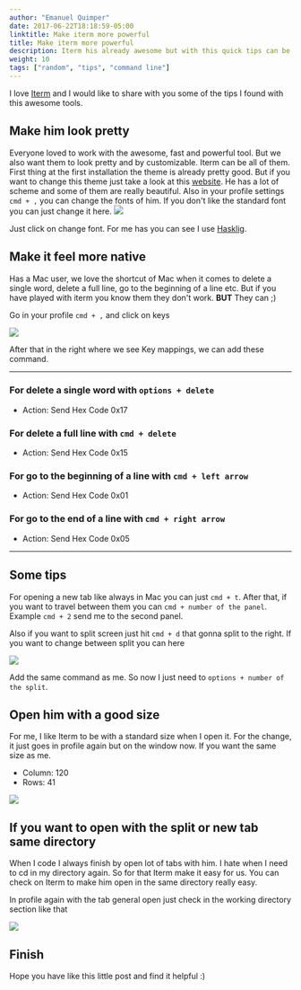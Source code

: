 ```yaml
---
author: "Emanuel Quimper"
date: 2017-06-22T18:18:59-05:00
linktitle: Make iterm more powerful
title: Make iterm more powerful
description: Iterm his already awesome but with this quick tips can be more. How can you make iterm listen to native mac command ?
weight: 10
tags: ["random", "tips", "command line"]
---
```


I love [Iterm](https://iterm2.com/) and I would like to share with you some of the tips I found with this awesome tools.

## Make him look pretty

Everyone loved to work with the awesome, fast and powerful tool. But we also want them to look pretty and by customizable. Iterm can be all of them. First thing at the first installation the theme is already pretty good. But if you want to change this theme just take a look at this [website](http://iterm2colorschemes.com/). He has a lot of scheme and some of them are really beautiful. Also in your profile settings `cmd + ,` you can change the fonts of him. If you don't like the standard font you can just change it here. ![](https://image.ibb.co/nFyA05/uhjhcr38qq5efbw_preserve_transparency_False_size_1024x1024_size_mode_2.png)

Just click on change font. For me has you can see I use [Hasklig](https://github.com/i-tu/Hasklig).

## Make it feel more native

Has a Mac user, we love the shortcut of Mac when it comes to delete a single word, delete a full line, go to the beginning of a line etc. But if you have played with iterm you know them they don't work. **BUT** They can ;)

Go in your profile `cmd + ,` and click on keys

![](https://image.ibb.co/m95OL5/v0meg9nqfruwhj5_preserve_transparency_False_size_1024x1024_size_mode_2.png)

After that in the right where we see Key mappings, we can add these command.

---

### For delete a single word with `options + delete`

- Action: Send Hex Code 0x17

### For delete a full line with `cmd + delete`

- Action: Send Hex Code 0x15

### For go to the beginning of a line with `cmd + left arrow`

- Action: Send Hex Code 0x01

### For go to the end of a line with `cmd + right arrow`

- Action: Send Hex Code 0x05

---

## Some tips

For opening a new tab like always in Mac you can just `cmd + t`. After that, if you want to travel between them you can `cmd + number of the panel`. Example `cmd + 2` send me to the second panel.

Also if you want to split screen just hit `cmd + d` that gonna split to the right. If you want to change between split you can here

![](https://image.ibb.co/m95OL5/v0meg9nqfruwhj5_preserve_transparency_False_size_1024x1024_size_mode_2.png)

Add the same command as me. So now I just need to `options + number of the split`.

## Open him with a good size

For me, I like Iterm to be with a standard size when I open it. For the change, it just goes in profile again but on the window now. If you want the same size as me.

- Column: 120
- Rows: 41

![](https://image.ibb.co/kOCjA5/wchcxskommveugq_preserve_transparency_False_size_1024x1024_size_mode_2.png)

## If you want to open with the split or new tab same directory

When I code I always finish by open lot of tabs with him. I hate when I need to cd in my directory again. So for that Iterm make it easy for us. You can check on Iterm to make him open in the same directory really easy.

In profile again with the tab general open just check in the working directory section like that

![](https://image.ibb.co/nRanV5/3676wras0icr8mq_preserve_transparency_False_size_1024x1024_size_mode_2.png)

## Finish

Hope you have like this little post and find it helpful :)